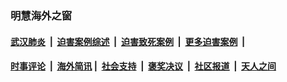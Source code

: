 
### 明慧海外之窗

####  [武汉肺炎](indexes/365.md?t=06180001) &nbsp;|&nbsp;  [迫害案例综述](indexes/328.md?t=06180001) &nbsp;|&nbsp; [迫害致死案例](indexes/277.md?t=06180001)  &nbsp;|&nbsp; [更多迫害案例](indexes/81.md?t=06180001)  &nbsp;|&nbsp; 
####  [时事评论](indexes/19.md?t=06180001) &nbsp;|&nbsp; [海外简讯](indexes/245.md?t=06180001)&nbsp;|&nbsp;  [社会支持](indexes/140.md?t=06180001) &nbsp;|&nbsp; [褒奖决议](indexes/282.md?t=06180001) &nbsp;|&nbsp; [社区报道](indexes/91.md?t=06180001)  &nbsp;|&nbsp; [天人之间](indexes/78.md?t=06180001) 

